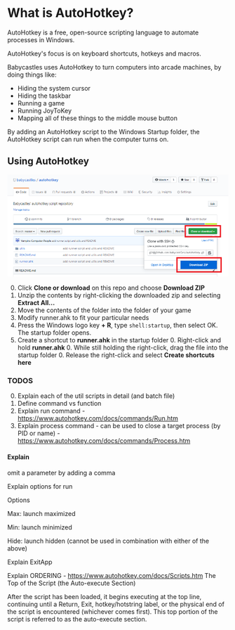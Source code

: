 # What is AutoHotkey?
AutoHotkey is a free, open-source scripting language to automate processes in Windows.

AutoHotkey's focus is on keyboard shortcuts, hotkeys and macros.

Babycastles uses AutoHotkey to turn computers into arcade machines, by doing things like:
* Hiding the system cursor
* Hiding the taskbar
* Running a game
* Running JoyToKey
* Mapping all of these things to the middle mouse button

By adding an AutoHotkey script to the Windows Startup folder, the AutoHotkey script can run when the computer turns on.

## Using AutoHotkey
![download_screenshot](/screenshots/download.png?raw=true)

0. Click **Clone or download** on this repo and choose **Download ZIP**
0. Unzip the contents by right-clicking the downloaded zip and selecting **Extract All...**
0. Move the contents of the folder into the folder of your game
0. Modify runner.ahk to fit your particular needs
0. Press the Windows logo key  **+ R**, type `shell:startup`, then select OK. The startup folder opens.
0. Create a shortcut to **runner.ahk** in the startup folder
   0. Right-click and hold **runner.ahk**
   0. While still holding the right-click, drag the file into the startup folder
   0. Release the right-click and select **Create shortcuts here**


### TODOS

0. Explain each of the util scripts in detail (and batch file)
0. Define command vs function
0. Explain run command - https://www.autohotkey.com/docs/commands/Run.htm
0. Explain process command  - can be used to close a target process (by PID or name) - https://www.autohotkey.com/docs/commands/Process.htm

#### Explain 
omit a parameter by adding a comma

Explain options for run 

Options

Max: launch maximized

Min: launch minimized

Hide: launch hidden (cannot be used in combination with either of the above)

Explain 
ExitApp

Explain
ORDERING - https://www.autohotkey.com/docs/Scripts.htm
The Top of the Script (the Auto-execute Section)

After the script has been loaded, it begins executing at the top line, continuing until 
	a Return, Exit, hotkey/hotstring label, or the physical end of the script is encountered (whichever comes first). 
This top portion of the script is referred to as the auto-execute section.
